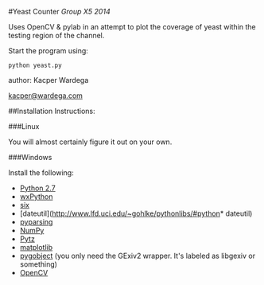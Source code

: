 #Yeast Counter *Group X5 2014*

Uses OpenCV & pylab in an attempt to plot the coverage of yeast
within the testing region of the channel.

Start the program using:
```
python yeast.py
```

author:
Kacper Wardega

kacper@wardega.com

##Installation Instructions:

###Linux

You will almost certainly figure it out on your own.

###Windows

Install the following:
* [Python 2.7](https://www.python.org/download/releases/2.7.6)  
* [wxPython](http://www.lfd.uci.edu/~gohlke/pythonlibs/#wxpython)  
* [six](http://www.lfd.uci.edu/~gohlke/pythonlibs/#six)  
* [dateutil](http://www.lfd.uci.edu/~gohlke/pythonlibs/#python* dateutil)  
* [pyparsing](http://www.lfd.uci.edu/~gohlke/pythonlibs/#pyparsing)  
* [NumPy](http://www.lfd.uci.edu/~gohlke/pythonlibs/#numpy)  
* [Pytz](http://www.lfd.uci.edu/~gohlke/pythonlibs/#pytz)  
* [matplotlib](http://www.lfd.uci.edu/~gohlke/pythonlibs/#matplotlib)  
* [pygobject](http://sourceforge.net/projects/pygobjectwin32/files/?source=navbar) (you only need the GExiv2 wrapper.  It's labeled as libgexiv or something)  
* [OpenCV](http://www.lfd.uci.edu/~gohlke/pythonlibs/#opencv)  
